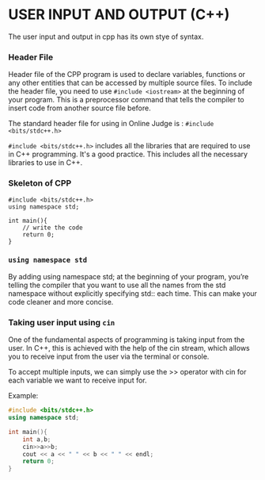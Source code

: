 # **USER INPUT AND OUTPUT (C++)**

The user input and output in cpp has its own stye of syntax.

### Header File

Header file of the CPP  program is used to declare variables, functions or any other entities that can be accessed by multiple source files.
To include the header file, you need to use `#include <iostream>` at the beginning of your program. This is a preprocessor command that tells the compiler to insert code from another source file before.

The standard header file for using in Online Judge is : ```#include <bits/stdc++.h>```

```#include <bits/stdc++.h>``` includes all the libraries that are required to use in C++ programming. It's a good practice. This includes all the necessary libraries to use in C++. 

### Skeleton of CPP

```
#include <bits/stdc++.h>
using namespace std;

int main(){
    // write the code
    return 0;
}
```

### `using namespace std`

By adding using namespace std; at the beginning of your program, you’re telling the compiler that you want to use all the names from the std namespace without explicitly specifying std:: each time. This can make your code cleaner and more concise.

### Taking user input using `cin`
One of the fundamental aspects of programming is taking input from the user. In C++, this is achieved with the help of the cin stream, which allows you to receive input from the user via the terminal or console.

To accept multiple inputs, we can simply use the >> operator with cin for each variable we want to receive input for.

Example:
```cpp
#include <bits/stdc++.h>
using namespace std;

int main(){
    int a,b;
    cin>>a>>b;
    cout << a << " " << b << " " << endl;
    return 0;
}
```